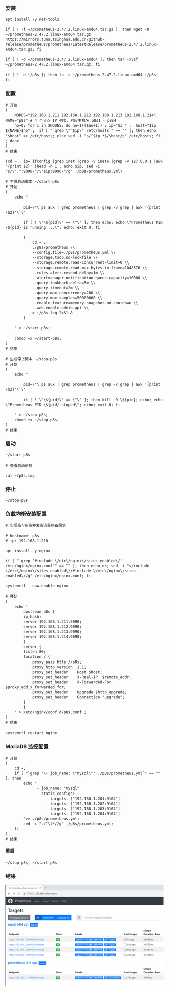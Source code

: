 

### 安装

	apt install -y net-tools

	if [ ! -f ~/prometheus-2.47.2.linux-amd64.tar.gz ]; then wget -O ~/prometheus-2.47.2.linux-amd64.tar.gz https://mirrors.tuna.tsinghua.edu.cn/github-release/prometheus/prometheus/LatestRelease/prometheus-2.47.2.linux-amd64.tar.gz; fi

	if [ ! -d ~/prometheus-2.47.2.linux-amd64 ]; then tar -xvzf ~/prometheus-2.47.2.linux-amd64.tar.gz; fi

	if [ ! -d ~/p8s ]; then ln -s ~/prometheus-2.47.2.linux-amd64 ~/p8s; fi


### 配置

	# 开始
	(
		NODES="192.168.1.211 192.168.1.212 192.168.1.213 192.168.1.214"; NAME="p8s" # 4 个节点 IP 列表，对应主机名 p8s1 - p8s4
		no=0; for i in $NODES; do no=$(($no+1)) ; ip="$i " ;  host="$ip ${NAME}$no" ;  if [ "`grep \"^$ip\" /etc/hosts`" == "" ]; then echo "$host" >> /etc/hosts; else sed -i "s/^$ip.*$/$host/g" /etc/hosts; fi ; done
	)
	# 结束

	(cd ~ ; ip=`ifconfig |grep inet |grep -v inet6 |grep -v 127.0.0.1 |awk '{print $2}' |head -n 1`; echo $ip; sed -i "s/\".*:9090\"/\"$ip:9090\"/g" ./p8s/prometheus.yml)

	# 生成启动脚本 ~/start-p8s
	# 开始
	(
		echo "
			
			pid=\"\`ps aux | grep prometheus | grep -v grep | awk '{print \$2}'\`\"

			if [ ! \"\${pid}\" == \"\" ]; then echo; echo \"Prometheus PID \${pid} is running ...\"; echo; exit 0; fi

			(
				cd ~ ;
				./p8s/prometheus \\
				--config.file=./p8s/prometheus.yml \\
				--storage.tsdb.no-lockfile \\
				--storage.remote.read-concurrent-limit=0 \\
				--storage.remote.read-max-bytes-in-frame=1048576 \\
				--rules.alert.resend-delay=1m \\
				--alertmanager.notification-queue-capacity=10000 \\
				--query.lookback-delta=5m \\
				--query.timeout=2m \\
				--query.max-concurrency=200 \\
				--query.max-samples=50000000 \\
				--enable-feature=memory-snapshot-on-shutdown \\
				--web.enable-admin-api \\
				> ~/p8s.log 2>&1 &
			)

		" > ~/start-p8s;

		chmod +x ~/start-p8s;
	)
	# 结束

	# 生成停止脚本 ~/stop-p8s
	# 开始
	(
		echo "
			
			pid=\"\`ps aux | grep prometheus | grep -v grep | awk '{print \$2}'\`\"

			if [ ! \"\${pid}\" == \"\" ]; then kill -9 \${pid}; echo; echo \"Prometheus PID \${pid} stoped\"; echo; exit 0; fi

		" > ~/stop-p8s;
		chmod +x ~/stop-p8s;
	)
	# 结束


### 启动

	~/start-p8s

	# 查看启动信息

	cat ~/p8s.log


### 停止

	~/stop-p8s


### 负载均衡安装配置 
	
	# 实现高可用高并发高流量热备需求

	# hostname: p8s
	# ip: 192.168.1.210

	apt install -y nginx

	if [ "`grep '#include \/etc\/nginx\/sites-enabled\/' /etc/nginx/nginx.conf`" == "" ]; then echo ok; sed -i "s/include \/etc\/nginx\/sites-enabled\//#include \/etc\/nginx\/sites-enabled\//g" /etc/nginx/nginx.conf; fi

	systemctl --now enable nginx

	# 开始
	(
		echo '
		    upstream p8s {
			ip_hash;
			server 192.168.1.211:9090;
			server 192.168.1.212:9090;
			server 192.168.1.213:9090;
			server 192.168.1.214:9090;
		    }
		    server {
			listen 80;
			location / {
				proxy_pass http://p8s;
				proxy_http_version	1.1;
				proxy_set_header	Host $host;
				proxy_set_header	X-Real-IP  $remote_addr;
				proxy_set_header	X-Forwarded-For $proxy_add_x_forwarded_for;
				proxy_set_header	Upgrade $http_upgrade;
				proxy_set_header	Connection "upgrade";
			}
		    }
		' > /etc/nginx/conf.d/p8s.conf ; 
	)
	# 结束

	systemctl restart nginx


### MariaDB 监控配置

	# 开始
	(
		cd ~;
		if [ "`grep '\- job_name: \"mysql\"' ./p8s/prometheus.yml`" == "" ]; then
			echo '
				  - job_name: "mysql"
				    static_configs:
				      - targets: ["192.168.1.201:9104"]
				      - targets: ["192.168.1.202:9104"]
				      - targets: ["192.168.1.203:9104"]
				      - targets: ["192.168.1.204:9104"]
			'>> ./p8s/prometheus.yml;
			sed -i "s/^\t*//g" ./p8s/prometheus.yml;
		fi
	)
	# 结束


#### 重启

	~/stop-p8s; ~/start-p8s 

### 结果

![image](https://github.com/AndyInAi/Winter/blob/main/img/p8s/p8s-1.png)


